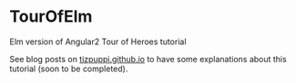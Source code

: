 # TourOfElm
Elm version of Angular2 Tour of Heroes tutorial

See blog posts on [tizpuppi.github.io](https://tizpuppi.github.io/) to have some explanations about this tutorial (soon to be completed).


